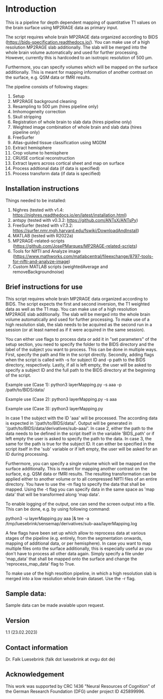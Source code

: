 # Introduction
This is a pipeline for depth dependent mapping of quantitative T1 values on the brain surface using MP2RAGE data as primary input.

The script requires whole brain MP2RAGE data organized according to BIDS (https://bids-specification.readthedocs.io/). You can make use of a high resolution MP2RAGE slab additionally. The slab will be merged into the whole brain volume automatically and used for further processing. However, currently this is hardcoded to an isotropic resolution of 500 µm.

Furthermore, you can specify volumes which will be mapped on the surface additionally. This is meant for mapping information of another contrast on the surface, e.g. QSM data or fMRI results.

The pipeline consists of following stages:
01. Setup
02. MP2RAGE background cleaning
03. Resampling to 500 µm (hires pipeline only)
04. Imhomogeneity correction
05. Skull stripping
06. Registration of whole brain to slab data (hires pipeline only)
07. Weighted image combination of whole brain and slab data (hires pipeline only)
08. FreeSurfer
09. Atlas-guided tissue classification using MGDM
10. Extract hemisphere
11. Crop volume to hemisphere
12. CRUISE cortical reconstruction
13. Extract layers across cortical sheet and map on surface
14. Process addtional data (if data is specified)
15. Process transform data (if data is specified)

## Installation instructions
Things needed to be installed:
1. Nighres (tested with v1.4: https://nighres.readthedocs.io/en/latest/installation.html)
2. antspy (tested with v0.3.2: https://github.com/ANTsX/ANTsPy)
3. FreeSurfer (tested with v7.3.2: https://surfer.nmr.mgh.harvard.edu/fswiki/DownloadAndInstall)
4. MATLAB (tested with R2022a)
5. MP2RAGE-related-scripts (https://github.com/JosePMarques/MP2RAGE-related-scripts)
6. Tools for NIfTI and Analyze image (https://www.mathworks.com/matlabcentral/fileexchange/8797-tools-for-nifti-and-analyze-image)
7. Custom MATLAB scripts (weightedAverage and removeBackgroundnoise)

## Brief instructions for use
This script requires whole brain MP2RAGE data organized according to BIDS. The script expects the first and second inversion, the T1 weighted data as
well as the T1 map. You can make use of a high resolution MP2RAGE slab additionally. The slab will be merged into the whole brain volume automatically and used for further processing. To make use of a high resolution slab, the slab needs to be acquired as the second run in a session (or at least named as if it were acquired in the same session).

You can either use flags to process data or add it in "set parameters" of the setup section, you need to specify the folder to the BIDS directory and the label of the subject you want to process. This can be done in multiple ways. First, specify the path and file in the script directly. Secondly, adding flags when the script is called with -s for subject ID and -p path to the BIDS directory, respectively. Lastly, if all is left empty, the user will be asked to specify a subject ID and the full path to the BIDS directory at the beginning of the script.

Example use (Case 1):
python3 layerMapping.py -s aaa -p /path/to/BIDS/data/

Example use (Case 2):
python3 layerMapping.py -s aaa

Example use (Case 3):
python3 layerMapping.py

In case 1 the subject with the ID 'aaa' will be processed. The according data is expected in '/path/to/BIDS/data/'. Output will be generated in  '/path/to/BIDS/data/derivatives/sub-aaa/'. In case 2, either the path to the data needs to be defined in the script itself in the variable 'BIDS_path' or if left empty the user is asked to specify the path to the data. In case 3, the same for the path is true for the subject ID. It can either be specified in the script itself in the 'sub' variable or if left empty, the user will be asked for an ID during processing.

Furthermore, you can specify a single volume which will be mapped on the surface additionally. This is meant for mapping another contrast on the  surface, e.g. QSM data or fMRI results. The resulting transformation can be applied either to another volume or to all compressed NIfTI files of an entire directory. You have to use the -m flag to specify the data that shall be mapped. Using the -t flag you can specify data in the same space as 'map data' that will be transformed along 'map data'.

To enable logging of the output, one can send the screen output into a file. This can be done, e.g. by using following command:

python3 -u layerMapping.py aaa |& tee -a /tmp/luesebrink/sensemap/derivatives/sub-aaa/layerMapping.log

A few flags have been set up which allow to reprocess data at various stages of the pipeline (e.g. entirely, from the segmentation onwards, mapping of additional data, or per hemisphere). In case you want to map multiple files onto the surface additionally, this is especially useful as you don't have to process all other data again. Simply specify a file under 'map_data' that shall be mapped onto the surface and change the 'reprocess_map_data' flag to True.

To make use of the high resoltion pipeline, in which a high resolution slab is merged into a low resolution whole brain dataset. Use the -r flag.

## Sample data:
Sample data can be made avaiable upon request.

## Version
1.1 (23.02.2023)

## Contact information
Dr. Falk Luesebrink
(falk dot luesebrink at ovgu dot de)

## Acknowledgement
This work was supported by CRC 1436 "Neural Resources of Cognition" of the German Research Foundation (DFG) under project ID 425899996.
